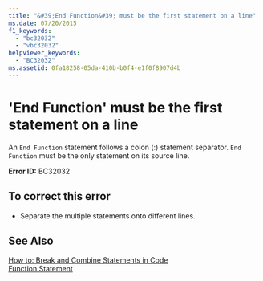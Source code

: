 ```yaml
---
title: "&#39;End Function&#39; must be the first statement on a line"
ms.date: 07/20/2015
f1_keywords: 
  - "bc32032"
  - "vbc32032"
helpviewer_keywords: 
  - "BC32032"
ms.assetid: 0fa18258-05da-410b-b0f4-e1f0f8907d4b
---
```

# &#39;End Function&#39; must be the first statement on a line
An `End Function` statement follows a colon (:) statement separator. `End Function` must be the only statement on its source line.  
  
 **Error ID:** BC32032  
  
## To correct this error  
  
- Separate the multiple statements onto different lines.  
  
## See Also  
 [How to: Break and Combine Statements in Code](../../visual-basic/programming-guide/program-structure/how-to-break-and-combine-statements-in-code.md)  
 [Function Statement](../../visual-basic/language-reference/statements/function-statement.md)
